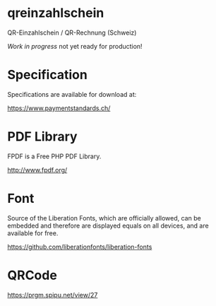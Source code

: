 # qreinzahlschein
QR-Einzahlschein / QR-Rechnung (Schweiz)

*Work in progress* not yet ready for production!


# Specification
Specifications are available for download at:

https://www.paymentstandards.ch/

# PDF Library
FPDF is a Free PHP PDF Library.

http://www.fpdf.org/

# Font
Source of the Liberation Fonts, which are officially allowed, can be embedded
and therefore are displayed equals on all devices, and are available for free.

https://github.com/liberationfonts/liberation-fonts

# QRCode
https://prgm.spipu.net/view/27



